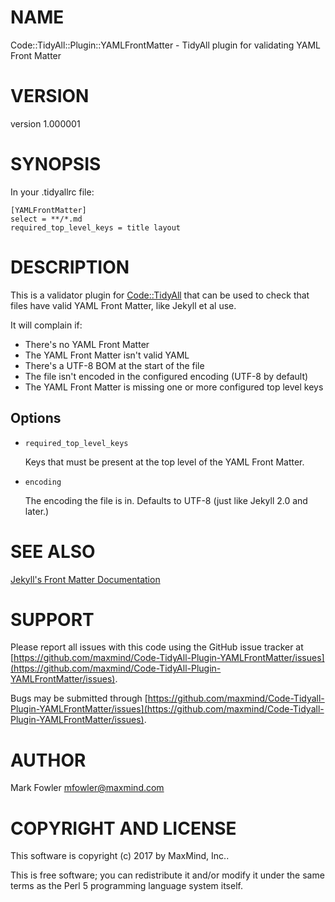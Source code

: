 # NAME

Code::TidyAll::Plugin::YAMLFrontMatter - TidyAll plugin for validating YAML Front Matter

# VERSION

version 1.000001

# SYNOPSIS

In your .tidyallrc file:

    [YAMLFrontMatter]
    select = **/*.md
    required_top_level_keys = title layout

# DESCRIPTION

This is a validator plugin for [Code::TidyAll](https://metacpan.org/pod/Code::TidyAll) that can be used to check
that files have valid YAML Front Matter, like Jekyll et al use.

It will complain if:

- There's no YAML Front Matter
- The YAML Front Matter isn't valid YAML
- There's a UTF-8 BOM at the start of the file
- The file isn't encoded in the configured encoding (UTF-8 by default)
- The YAML Front Matter is missing one or more configured top level keys

## Options

- `required_top_level_keys`

    Keys that must be present at the top level of the YAML Front Matter.

- `encoding`

    The encoding the file is in.  Defaults to UTF-8 (just like Jekyll 2.0 and
    later.)

# SEE ALSO

[Jekyll's Front Matter Documentation](https://jekyllrb.com/docs/frontmatter/)

# SUPPORT

Please report all issues with this code using the GitHub issue tracker at
[https://github.com/maxmind/Code-TidyAll-Plugin-YAMLFrontMatter/issues](https://github.com/maxmind/Code-TidyAll-Plugin-YAMLFrontMatter/issues).

Bugs may be submitted through [https://github.com/maxmind/Code-Tidyall-Plugin-YAMLFrontMatter/issues](https://github.com/maxmind/Code-Tidyall-Plugin-YAMLFrontMatter/issues).

# AUTHOR

Mark Fowler <mfowler@maxmind.com>

# COPYRIGHT AND LICENSE

This software is copyright (c) 2017 by MaxMind, Inc..

This is free software; you can redistribute it and/or modify it under
the same terms as the Perl 5 programming language system itself.
